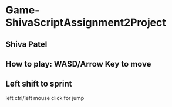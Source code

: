 # Game-ShivaScriptAssignment2Project
Shiva Patel
---------------------------------------------------------------------
How to play:
WASD/Arrow Key to move
--------------
Left shift to sprint
-------------------
left ctrl/left mouse click for jump
